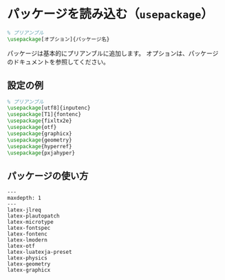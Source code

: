 # パッケージを読み込む（``usepackage``）

```latex
% プリアンブル
\usepackage[オプション]{パッケージ名}
```

パッケージは基本的にプリアンブルに追加します。
オプションは、パッケージのドキュメントを参照してください。

## 設定の例

```latex
% プリアンブル
\usepackage[utf8]{inputenc}
\usepackage[T1]{fontenc}
\usepackage{fixltx2e}
\usepackage{otf}
\usepackage{graphicx}
\usepackage{geometry}
\usepackage{hyperref}
\usepackage{pxjahyper}
```

## パッケージの使い方

```{toctree}
---
maxdepth: 1
---
latex-jlreq
latex-plautopatch
latex-microtype
latex-fontspec
latex-fontenc
latex-lmodern
latex-otf
latex-luatexja-preset
latex-physics
latex-geometry
latex-graphicx
```
